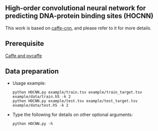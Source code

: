 ## High-order convolutional neural network for predicting DNA-protein binding sites (HOCNN)

This work is based on [caffe-cnn](https://github.com/gifford-lab/caffe-cnn/), and please refer to it for more details.

## Prerequisite
[Caffe and pycaffe](http://caffe.berkeleyvision.org/installation.html)

## Data preparation
+ Usage example:
	
	```
	python HOCNN.py example/train.tsv example/train_target.tsv example/data/train.h5 -k 2
	python HOCNN.py example/test.tsv example/test_target.tsv example/data/test.h5 -k 2
	```
+ Type the following for details on other optional arguments:
	
	```
	python HOCNN.py -h
	```
